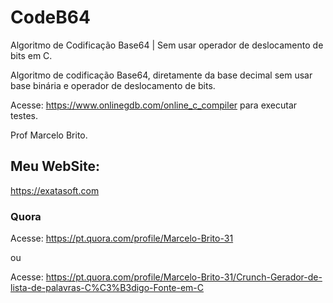 # CodeB64
Algoritmo de Codificação Base64 | Sem usar operador de deslocamento de bits em C.

Algoritmo de codificação Base64, diretamente da base decimal sem usar base binária e operador de deslocamento de bits.

Acesse: https://www.onlinegdb.com/online_c_compiler para executar testes.

Prof Marcelo Brito.

## Meu WebSite:

   https://exatasoft.com

### Quora
  
Acesse: https://pt.quora.com/profile/Marcelo-Brito-31

ou

Acesse: https://pt.quora.com/profile/Marcelo-Brito-31/Crunch-Gerador-de-lista-de-palavras-C%C3%B3digo-Fonte-em-C 
   
